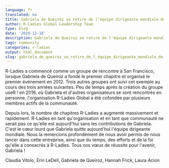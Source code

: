 ```yaml
---
language: fr
translated: no
title: Gabriela de Queiroz se retire de l'équipe dirigeante mondiale de R-Ladies
author: R-Ladies Global Leadership Team
type: blog
date: '2019-12-18'
description: Gabriela de Queiroz se retire de l'équipe dirigeante mondiale de R-Ladies
tags: community
categories: r-ladies
output: html_document
slug: gabriela_de_queiroz_se_retire_de_l_équipe_dirigeante_mondiale_de_r_ladies
---
```


R-Ladies a commencé comme un groupe de rencontre à San Francisco, lorsque Gabriela de Queiroz a fondé le premier chapitre et organisé le premier événement en 2012.
Trois autres groupes ont suivi cet exemple au cours des trois années suivantes.
Peu de temps après la création du groupe useR !
en 2016, où Gabriela et d'autres organisateurs se sont rencontrés en personne, l'organisation R-Ladies Global a été cofondée par plusieurs membres actifs de la communauté.

Depuis lors, le nombre de chapitres R-Ladies a augmenté massivement et rapidement.
R-Ladies en tant qu'organisation et en tant que communauté ne serait pas ce qu'elle est aujourd'hui sans les contributions de Gabriela.
C'est le cœur lourd que Gabriela quitte aujourd'hui l'équipe dirigeante mondiale.
Nous la remercions profondément de nous avoir permis de nous lancer dans cette entreprise, ainsi que du temps, des efforts et de la foi qu'elle a consacrés à R-Ladies.
Tous nos vœux de réussite pour l'avenir, Gabriela !

Claudia Vitolo, Erin LeDell, Gabriela de Queiroz, Hannah Frick, Laura Acion


